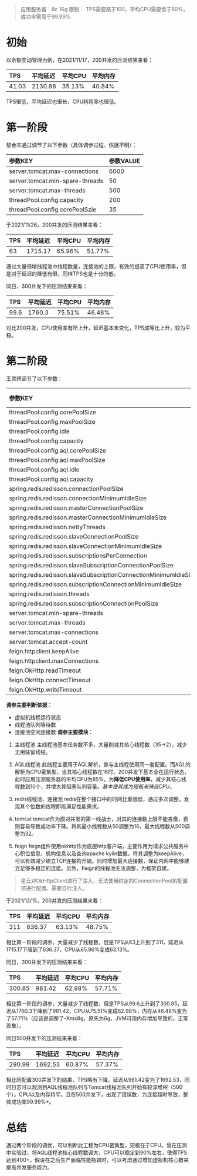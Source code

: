 >应用服务器：8c 16g
>限制： TPS需要高于100，平均CPU需要低于80%，成功率需高于99.99%
# 初始

以余额变动管理为例，在2021/11/17，200并发的压测结果来看：

|TPS|平均延迟|平均CPU|平均内存|
|:----|:----|:----|:----|
|41.03|2130.88|35.13%|40.84%|

TPS很低，平均延迟也很长，CPU利用率也很低。

# 第一阶段

黎金丰通过调节了以下参数（具体调参过程、依据不明）：

|参数KEY|参数VALUE|
|:----|:----|
|server.tomcat.max-connections|6000|
|server.tomcat.min-spare-threads|50|
|server.tomcat.max-threads|500|
|threadPool.config.capacity|200|
|threadPool.config.corePoolSzie|35|

于2021/11/26，200并发的压测结果来看：

|TPS|平均延迟|平均CPU|平均内存|
|:----|:----|:----|:----|
|63|1715.17|65.96%|51.77%|

通过大量倍增线程池中线程数量，连接池的上限，有效的提高了CPU使用率，但是对于延迟的降低有限，同样TPS也是十分的低。

同日，300并发下的压测结果来看：

|TPS|平均延迟|平均CPU|平均内存|
|:----|:----|:----|:----|
|99.6|1760.3|75.51%|46.48%|

对比200并发，CPU使用率有所上升，延迟基本未变化，TPS成等比上升，较为平稳。

# 第二阶段

王灵辉调节了以下参数：

|参数KEY|参数VALUE|
|:----|:----|
|threadPool.config.corePoolSize|2|
|threadPool.config.maxPoolSize|100|
|threadPool.config.idle|3|
|threadPool.config.capacity|512|
|threadPool.config.aql.corePoolSize|10|
|threadPool.config.aql.maxPoolSize|128|
|threadPool.config.aql.idle|3|
|threadPool.config.aql.capacity|2048|
|spring.redis.redisson.connectionPoolSize|4|
|spring.redis.redisson.connectionMinimumIdleSize|1|
|spring.redis.redisson.masterConnectionPoolSize|4|
|spring.redis.redisson.masterConnectionMinimumIdleSize|1|
|spring.redis.redisson.nettyThreads|8|
|spring.redis.redisson.slaveConnectionPoolSize|4|
|spring.redis.redisson.slaveConnectionMinimumIdleSize|1|
|spring.redis.redisson.subscriptionsPerConnection|5|
|spring.redis.redisson.slaveSubscriptionConnectionPoolSize|4|
|spring.redis.redisson.slaveSubscriptionConnectionMinimumIdleSize|1|
|spring.redis.redisson.subscriptionConnectionMinimumIdleSize|1|
|spring.redis.redisson.threads|8|
|spring.redis.redisson.subscriptionConnectionPoolSize|4|
|server.tomcat.min-spare-threads|16|
|server.tomcat.max-threads|32|
|server.tomcat.max-connections|512|
|server.tomcat.accept-count|2048|
|feign.httpclient.keepAlive|TRUE|
|feign.httpclient.maxConnections|256|
|feign.OkHttp.readTimeout|3000|
|feign.OkHttp.connectTimeout|20000|
|feign.OkHttp.writeTimeout|20000|

**调参主要判断依据**：

* 虚拟机线程运行状态
* 线程池队列等待数
* 连接池空闲连接数
**调参主要模块**：

1. 主线程池
主线程池基本任务数不多，大量削减其核心线程数（35->2），减少无用驻留线程。

2. AQL线程池
此线程主要用于AQL解析，曾与主线程使用同一套配置。而AQL的解析为CPU密集型，当其核心线程数在16时，200并发下基本全在运行状态，此时应用压测服务器的平均CPU为85%。为**降低CPU使用率**，减少其核心线程数到10个，并增大其阻塞队列容量。*基本使其成为短板来降低CPU*。

3. redis线程池、连接池
redis在整个接口中的时间比重很低，通过多次调整，发现其个位数的线程即能满足性能需求。

4. tomcat
tomcat作为面对并发的第一线战士，对其的连接数上限不能吝啬，否则容易导致成功率下降。将其最小线程数从50调整为16，最大线程数从500调整为32。

5. feign
feign组件使用okhttp作为底层http客户端，主要作用为请求公共服务中心职位信息、机构信息以及查询apache kylin数据。将其调整为keepAlive，可以有效减少建立TCP连接的开销。同时增加最大连接数，保证内网中能够建立足够多稳定的连接。另外，Feign的线程池无法调整，为框架自建。

>星云对OkHttpClient进行了注入，无法使用约定的ConnectionPool的配置项进行配置。需要自行注入。

于2021/12/15，200并发的压测结果来看：

|TPS|平均延迟|平均CPU|平均内存|
|:----|:----|:----|:----|
|311|636.37|63.13%|48.75%|

相比第一阶段的调参，大量减少了线程数，但是TPS从63上升到了311，延迟从1715.17下降到了636.37，CPU从65.96%变成63.13%。

同日，300并发下的压测结果来看：

|TPS|平均延迟|平均CPU|平均内存|
|:----|:----|:----|:----|
|300.85|981.42|62.98%|57.71%|

相比第一阶段的调参，大量减少了线程数，但是TPS从99.6上升到了300.85，延迟从1760.3下降到了981.42，CPU从75.51%变成62.98%，内存从46.48%变为了57.71%（应该是调整了-Xmx8g，原先为6g，JVM可用内存增加导致的，正常现象）。

同日500并发下的压测结果来看：

|TPS|平均延迟|平均CPU|平均内存|
|:----|:----|:----|:----|
|290.99|1692.53|60.87%|57.37%|

相比同配置300并发下的结果，TPS略有下降，延迟从981.42变为了1692.53，同时日志可以观测到AQL线程池队列与Tomcat线程池队列开始有较深堆积（500个）。CPU以及内存持平。且在500并发下，出现了错误数，为连接超时导致，整体成功率99.99%+。

# 总结

通过两个阶段的调优，可以判断此工程为CPU密集型，短板在于CPU。曾在压测中实验过，将AQL线程池核心线程数调大，CPU可以稳定到90%左右，使得TPS达到400+。假设在之后生产面临性能瓶颈时，可以考虑通过增加虚拟机核心数来提高并发服务能力。


